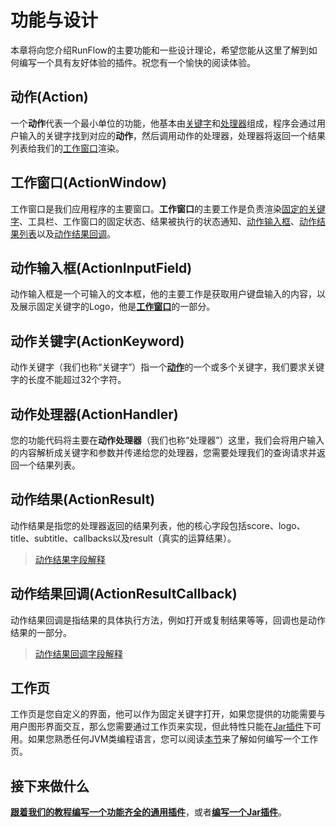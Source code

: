 # 功能与设计

本章将向您介绍RunFlow的主要功能和一些设计理论，希望您能从这里了解到如何编写一个具有友好体验的插件。祝您有一个愉快的阅读体验。

## 动作(Action)

一个**动作**代表一个最小单位的功能，他基本由[关键字](#动作关键字actionkeyword)和[处理器](#动作处理器actionhandler)组成，程序会通过用户输入的关键字找到对应的**动作**，然后调用动作的处理器，处理器将返回一个结果列表给我们的[工作窗口](#工作窗口actionwindow)渲染。

## 工作窗口(ActionWindow)

工作窗口是我们应用程序的主要窗口。**工作窗口**的主要工作是负责渲染[固定的关键字](#动作关键字actionkeyword)、工具栏、工作窗口的固定状态、结果被执行的状态通知、[动作输入框](#动作输入框actioninputfield)、[动作结果列表](#动作结果actionresult)以及[动作结果回调](#动作结果回调actionresultcallback)。

## 动作输入框(ActionInputField)

动作输入框是一个可输入的文本框，他的主要工作是获取用户键盘输入的内容，以及展示固定关键字的Logo，他是[**工作窗口**](#工作窗口actionwindow)的一部分。

## 动作关键字(ActionKeyword)

动作关键字（我们也称“关键字”）指一个[**动作**](#动作action)的一个或多个关键字，我们要求关键字的长度不能超过32个字符。

## 动作处理器(ActionHandler)

您的功能代码将主要在**动作处理器**（我们也称“处理器”）这里，我们会将用户输入的内容解析成关键字和参数并传递给您的处理器，您需要处理我们的查询请求并返回一个结果列表。

## 动作结果(ActionResult)

动作结果是指您的处理器返回的结果列表，他的核心字段包括score、logo、title、subtitle、callbacks以及result（真实的运算结果）。

> [动作结果字段解释](appendix/action_result.md#字段解释)

## 动作结果回调(ActionResultCallback)

动作结果回调是指结果的具体执行方法，例如打开或复制结果等等，回调也是动作结果的一部分。

> [动作结果回调字段解释](appendix/action_result_callback.md#字段解释)

## 工作页

工作页是您自定义的界面，他可以作为固定关键字打开，如果您提供的功能需要与用户图形界面交互，那么您需要通过工作页来实现，但此特性只能在[Jar插件](jar-plugin-guide/jar_guide.md#jar插件指南)下可用。如果您熟悉任何JVM类编程语言，您可以阅读[本节](jar-plugin-guide/func_page.md#func-page)来了解如何编写一个工作页。

## 接下来做什么

[**跟着我们的教程编写一个功能齐全的通用插件**](general-plugin-guide/general_guide.md#通用插件指南)，或者[**编写一个Jar插件**](jar-plugin-guide/jar_guide.md#jar插件指南)。
